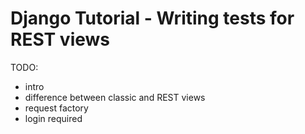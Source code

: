 # Django Tutorial - Writing tests for REST views

TODO:
- intro
- difference between classic and REST views
- request factory
- login required
